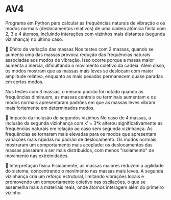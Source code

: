 # AV4
Programa em Python para calcular as frequências naturais de vibração e os modos normais (deslocamentos relativos) de uma cadeia atômica finita com 2, 3 e 4 átomos, incluindo interações com vizinhos mais distantes (segunda vizinhança) no último caso.

🔹 Efeito da variação das massas
Nos testes com 2 massas, quando se aumenta uma das massas provoca redução das frequências naturais associadas aos modos de vibração. Isso ocorre porque a massa maior aumenta a inércia, dificultando o movimento coletivo da cadeia. Além disso, os modos mostram que as massas mais leves se deslocam com maior amplitude relativa, enquanto as mais pesadas permanecem quase paradas em certos modos.

Nos testes com 3 massas, o mesmo padrão foi notado quando as frequências diminuem, as massas centrais ou terminais aumentam e os modos normais apresentaram padrões em que as massas leves vibram mais fortemente em determinados modos.

🔹 Impacto da inclusão de segundos vizinhos
No caso de 4 massas, a inclusão da segunda vizinhança com k’ = 3*k alterou significativamente as frequências naturais em relação ao caso sem segunda vizinhança. As frequências se tornaram mais elevadas para os modos que apresentam variações mais rápidas no padrão de deslocamento. Os modos normais mostraram um comportamento mais acoplado: os deslocamentos das massas passaram a ser mais distribuídos, com menos "isolamento" de movimento nas extremidades.

🔹 Interpretação física
Fisicamente, as massas maiores reduzem a agilidade do sistema, concentrando o movimento nas massas mais leves. A segunda vizinhança cria um reforço estrutural, limitando vibrações locais e promovendo um comportamento coletivo nas oscilações, o que se assemelha mais a materiais reais, onde átomos interagem além do primeiro vizinho.
